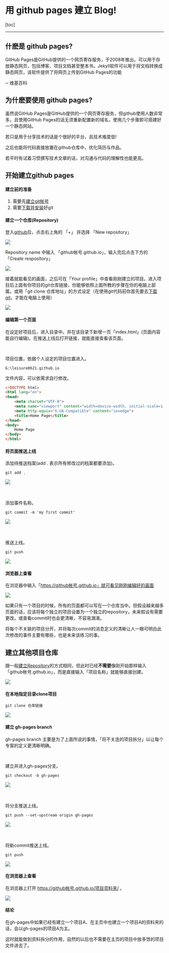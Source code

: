 <h1>用 github pages 建立 Blog!</h1>

[toc]

---

## 什麽是 github pages?

GitHub Pages是GitHub提供的一个网页寄存服务，于2008年推出。可以用于存放静态网页，包括博客、项目文档甚至整本书。Jekyll软件可以用于将文档转换成静态网页，该软件提供了将网页上传到GitHub Pages的功能

─ 维基百科

## 为什麽要使用 github pages?

虽然说GitHub Pages是GitHub提供的一个网页寄存服务，但github使用人数非常多，且使用GitHub Pages的话无须重新配置新的域名，使用几个步骤即可搭建好一个静态网站。

若只是用于分享技术的话是个很好的平台，且技术难度低!

之后也能将代码直接放置在github仓库中，优化简历与作品。

若平时有试着习惯撰写技术文章的话，对沟通与代码的理解性也能更高。

## 开始建立github pages

#### 建立前的准备

1. 需要先[建立git帐号](https://github.com/)
2. 需要[下载并安装](https://git-scm.com/downloads)好git

#### 建立一个仓库(Repository)

登入[github](https://github.com/)后，点击右上角的 「+」 并选择 「New repository」

<div class="g-img"><a href="../image/06.png" target="_blank">
    <img src="../image/06.png" />
</a></div>

Repository name 中输入 「github帐号.github.io」，输入完后点击下方的 「Create resposltory」

<div class="g-img"><a href="../image/01.png" target="_blank">
    <img src="../image/01.png" />
</a></div>

接着就能看见的画面，之后可在「Your profile」中查看刚刚建立的项目。进入项目后上面有你项目的git仓库链接，你能够依照上面所教的步骤在你的电脑上部属。或用「git clone 仓库地址」的方式设定（在使用git代码前你首先要去[下载git](https://git-scm.com/downloads)，才能在电脑上使用）

<div class="g-img"><a href="../image/07.png" target="_blank">
    <img src="../image/07.png" />
</a></div>

#### 编辑第一个页面

在设定好项目后，进入目录中。并在该目录下新增一页「index.html」(页面内容能自行编辑)。在推送上线后打开链接，就能直接查看该页面。

<br>

项目位置，依据个人设定的项目位置进入。

```git
G:\leisure0621.github.io
```

文件内容，可以依需求自行修改。

```html
<!DOCTYPE html>
<html lang="en">
<head>
    <meta charset="UTF-8">
    <meta name="viewport" content="width=device-width, initial-scale=1.0">
    <meta http-equiv="X-UA-Compatible" content="ie=edge">
    <title>Home Page</title>
</head>
<body>
    Home Page
</body>
</html>
```

#### 将页面推送上线

添加待推送档案(add . 表示所有修改过的档案都要添加)。

```git
git add .
```

<div class="g-img"><a href="../image/16.png" target="_blank">
    <img src="../image/16.png" />
</a></div>
<br>
<br>

添加事件名称。

```git
git commit -m 'my first commit'
```

<div class="g-img"><a href="../image/17.png" target="_blank">
    <img src="../image/17.png" />
</a></div>
<br>
<br>

推送上线。

```git
git push
```

<div class="g-img"><a href="../image/18.png" target="_blank">
    <img src="../image/18.png" />
</a></div>

#### 浏览器上查看

在浏览器中输入「https://github帐号.github.io」就可看见刚刚编辑好的画面

<div class="g-img"><a href="../image/14.png" target="_blank">
    <img src="../image/14.png" />
</a></div>

如果只有一个项目的时候，所有的页面都可以写在一个仓库当中。但假设越来越多页面的话，应该将每个独立的项目设置为一个独立的repository，未来假设有需要更改。或查看commit时也会更清晰，不容易溷淆。

将每个不关联的项目分开，并将每次commit的消息定义的清晰让人一眼可明白此次修改的事件主要有哪些，也是未来该练习的事。


## 建立其他项目仓库

跟一般[建立Repository](https://github.com/new)的方式相同，但此时已经**不需要**像刚开始那样输入「github帐号.github.io」，而是直接输入「项目名称」就能够直接创建。

<div class="g-img"><a href="../image/10.png" target="_blank">
    <img src="../image/10.png" />
</a></div>

#### 在本地指定目录clone项目


```git
git clone 仓库链接
```

<div class="g-img"><a href="../image/19.png" target="_blank">
    <img src="../image/19.png" />
</a></div>

#### 建立 gh-pages branch

gh-pages branch 主要是为了上面所说的事情，「将不关连的项目拆分」以让每个专案的定义更清晰明确。

<br>

建立并进入gh-pages分支。

```git
git checkout -b gh-pages
```

<div class="g-img"><a href="../image/15.png" target="_blank">
    <img src="../image/15.png" />
</a></div>
<br>
<br>

将分支推送上线。

```git
git push --set-upstream origin gh-pages
```

<div class="g-img"><a href="../image/11.png" target="_blank">
    <img src="../image/11.png" />
</a></div>
<br>
<br>

将新commit推送上线。

```git
git push
```

<div class="g-img"><a href="../image/18.png" target="_blank">
    <img src="../image/18.png" />
</a></div>

#### 在浏览器上查看

在浏览器上打开 https://github帐号.github.io/项目资料夹/ 。

<div class="g-img"><a href="../image/20.png" target="_blank">
    <img src="../image/20.png" />
</a></div>

#### 结论

在gh-pages中如果已经有建立一个项目A、在主页中也建立一个项目A的资料夹的话，会以gh-pages的项目A为主。

这时就能做到资料拆分的作用，自然的以后也不需要在主页的项目中放多馀的项目文件进去了。